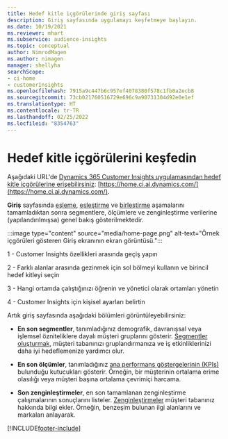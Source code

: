 ```yaml
---
title: Hedef kitle içgörülerinde giriş sayfası
description: Giriş sayfasında uygulamayı keşfetmeye başlayın.
ms.date: 10/19/2021
ms.reviewer: mhart
ms.subservice: audience-insights
ms.topic: conceptual
author: NimrodMagen
ms.author: nimagen
manager: shellyha
searchScope:
- ci-home
- customerInsights
ms.openlocfilehash: 7915a9c447b6c957ef4078380f578c1fb0a2ecb8
ms.sourcegitcommit: 73cb021760516729e696c9a90731304d92e0e1ef
ms.translationtype: HT
ms.contentlocale: tr-TR
ms.lasthandoff: 02/25/2022
ms.locfileid: "8354763"
---
```

# <a name="explore-audience-insights"></a>Hedef kitle içgörülerini keşfedin

Aşağıdaki URL'de [Dynamics 365 Customer Insights uygulamasından hedef kitle içgörülerine erişebilirsiniz](https://home.ci.ai.dynamics.com/): [https://home.ci.ai.dynamics.com/](https://home.ci.ai.dynamics.com/).

**Giriş** sayfasında [eşleme](map-entities.md), [eşleştirme](match-entities.md) ve [birleştirme](merge-entities.md) aşamalarını tamamladıktan sonra segmentlere, ölçümlere ve zenginleştirme verilerine (yapılandırılmışsa) genel bakış gösterilmektedir.

:::image type="content" source="media/home-page.png" alt-text="Örnek içgörüleri gösteren Giriş ekranının ekran görüntüsü.":::

1 - Customer Insights özellikleri arasında geçiş yapın 

2 - Farklı alanlar arasında gezinmek için sol bölmeyi kullanın ve birincil hedef kitleyi seçin

3 - Hangi ortamda çalıştığınızı öğrenin ve yönetici olarak ortamları yönetin

4 - Customer Insights için kişisel ayarları belirtin

Artık giriş sayfasında aşağıdaki bölümleri görüntüleyebilirsiniz:

- **En son segmentler**, tanımladığınız demografik, davranışsal veya işlemsel özniteliklere dayalı müşteri gruplarını gösterir. [Segmentler oluşturmak](segments.md), müşteri tabanınızı gruplandırmanıza ve iş etkinliklerinizi daha iyi hedeflemenize yardımcı olur.

- **En son ölçümler**, tanımladığınız [ana performans göstergelerinin (KPIs)](measures.md) bulunduğu kutucukları gösterir. Örneğin, bir müşterinin ortalama erime olasılığı veya müşteri başına ortalama çevrimiçi harcama.

- **Son zenginleştirmeler**, en son tamamlanan zenginleştirme çalışmalarının sonuçlarını listeler. [Zenginleştirmeler](enrichment-hub.md) müşteri tabanınız hakkında bilgi ekler. Örneğin, benzeşim bulunan ilgi alanlarını ve markaları anlayarak.


[!INCLUDE[footer-include](../includes/footer-banner.md)]
